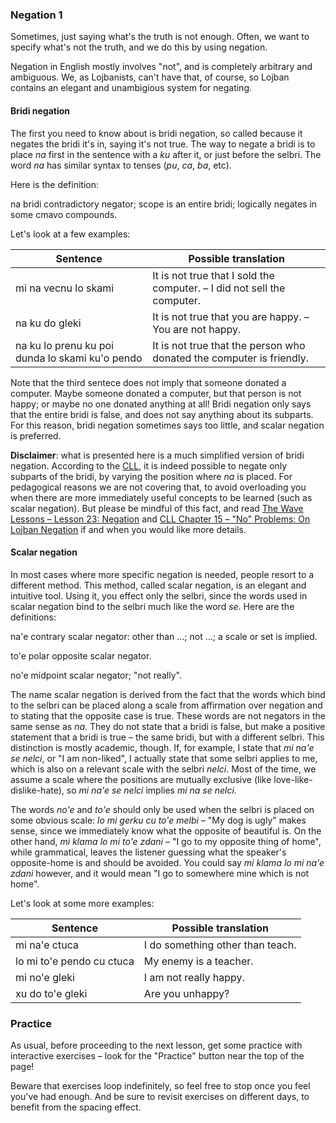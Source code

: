 ### Negation 1

Sometimes, just saying what's the truth is not enough.
Often, we want to specify what's not the truth, and we do this by using negation.

Negation in English mostly involves "not", and is completely arbitrary and ambiguous.
We, as Lojbanists, can't have that, of course, so Lojban contains an elegant and unambigious system for negating.
<!--
What will be presented here are the official gold-standard rules. Disapproval of these "golden rules" concerning na is growing, and there is disagreement about what rule set should replace it. For now, I will stick with the official rules, and therefore, so will you, dear reader.
-->

#### Bridi negation

The first you need to know about is bridi negation, so called because it negates the bridi it's in, saying it's not true.
The way to negate a bridi is to place _na_ first in the sentence with a _ku_ after it, or just before the selbri.
The word _na_ has similar syntax to tenses (_pu_, _ca_, _ba_, etc).

Here is the definition:

<span class="definition-head">na</span> bridi contradictory negator; scope is an entire bridi; logically negates in some cmavo compounds.

Let's look at a few examples:

|Sentence|Possible translation|
|--------|-----------|
|mi na vecnu lo skami|<span class="spoiler-answer">It is not true that I sold the computer. &ndash; I did not sell the computer.</span>|
|na ku do gleki|<span class="spoiler-answer">It is not true that you are happy. &ndash; You are not happy.</span>|
|na ku lo prenu ku poi dunda lo skami ku'o pendo|<span class="spoiler-answer">It is not true that the person who donated the computer is friendly.</span>|

Note that the third sentece does not imply that someone donated a computer.
Maybe someone donated a computer, but that person is not happy; or maybe no one donated anything at all!
Bridi negation only says that the entire bridi is false, and does not say anything about its subparts.
For this reason, bridi negation sometimes says too little, and scalar negation is preferred.

**Disclaimer**: what is presented here is a much simplified version of bridi negation.
According to the [CLL](https://mw.lojban.org/papri/The_Complete_Lojban_Language), it is indeed possible to negate only subparts of the bridi, by varying the position where _na_ is placed.
For pedagogical reasons we are not covering that, to avoid overloading you when there are more immediately useful concepts to be learned (such as scalar negation).
But please be mindful of this fact, and read [The Wave Lessons &ndash; Lesson 23: Negation](https://mw.lojban.org/papri/Lojban_Wave_Lessons/Single_page#Lesson_23:_Negation) and [CLL Chapter 15 &ndash; "No" Problems: On Lojban Negation](https://lojban.github.io/cll/15/1/) if and when you would like more details.

#### Scalar negation

In most cases where more specific negation is needed, people resort to a different method.
This method, called scalar negation, is an elegant and intuitive tool.
Using it, you effect only the selbri, since the words used in scalar negation bind to the selbri much like the word _se_.
Here are the definitions:

<span class="definition-head">na'e</span> contrary scalar negator: other than ...; not ...; a scale or set is implied.

<span class="definition-head">to'e</span> polar opposite scalar negator.

<span class="definition-head">no'e</span> midpoint scalar negator; "not really".

The name scalar negation is derived from the fact that the words which bind to the selbri can be placed along a scale from affirmation over negation and to stating that the opposite case is true.
These words are not negators in the same sense as _na_.
They do not state that a bridi is false, but make a positive statement that a bridi is true &ndash; the same bridi, but with a different selbri.
This distinction is mostly academic, though.
If, for example, I state that _mi na'e se nelci_, or "I am non-liked", I actually state that some selbri applies to me, which is also on a relevant scale with the selbri _nelci_.
Most of the time, we assume a scale where the positions are mutually exclusive (like love-like-dislike-hate), so _mi na'e se nelci_ implies _mi na se nelci_.

The words _no'e_ and _to'e_ should only be used when the selbri is placed on some obvious scale: _lo mi gerku cu to'e melbi_ &ndash; "My dog is ugly" makes sense, since we immediately know what the opposite of beautiful is.
On the other hand, _mi klama lo mi to'e zdani_ &ndash; "I go to my opposite thing of home", while grammatical, leaves the listener guessing what the speaker's opposite-home is and should be avoided.
You could say _mi klama lo mi na'e zdani_ however, and it would mean "I go to somewhere mine which is not home".

Let's look at some more examples:

|Sentence|Possible translation|
|--------|-----------|
|mi na'e ctuca|<span class="spoiler-answer">I do something other than teach.</span>|
|lo mi to'e pendo cu ctuca|<span class="spoiler-answer">My enemy is a teacher.</span>|
|mi no'e gleki|<span class="spoiler-answer">I am not really happy.</span>|
|xu do to'e gleki|<span class="spoiler-answer">Are you unhappy?</span>|

### Practice

As usual, before proceeding to the next lesson, get some practice with interactive exercises &ndash; look for the "Practice" button near the top of the page!

Beware that exercises loop indefinitely, so feel free to stop once you feel you've had enough.
And be sure to revisit exercises on different days, to benefit from the spacing effect.
